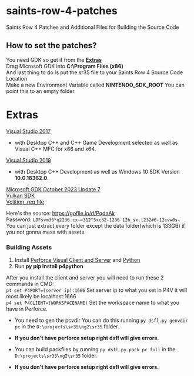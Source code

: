 # saints-row-4-patches
Saints Row 4 Patches and Additional Files for Building the Source Code

## How to set the patches?
You need GDK so get it from the **[Extras](#extras)**<br>
Drag Microsoft GDK into **C:\Program Files (x86)**<br>
And last thing to do is put the sr35 file to your Saints Row 4 Source Code Location<br>
Make a new Environment Variable called **NINTENDO_SDK_ROOT** You can point this to an empty folder.


# Extras
[Visual Studio 2017](/vs_Community2017.exe)
   - with Desktop C++ and C++ Game Development selected as well as Visual C++ MFC for x86 and x64.

[Visual Studio 2019](/vs_Community2019.exe)
   - with Desktop C++ Development as well as Windows 10 SDK Version **10.0.18362.0**.

[Microsoft GDK October 2023 Update 7](https://github.com/microsoft/GDK/archive/refs/tags/October_2023_Update_7.zip)<br>
[Vulkan SDK](https://sdk.lunarg.com/sdk/download/1.3.296.0/windows/VulkanSDK-1.3.296.0-Installer.exe)<br>
[Volition .reg file](/volition.reg)

Here's the source: https://gofile.io/d/PqdaAk<br>
Password: ``LDFsvm36*q2236.cx-=312"5xc32-1236`12b_sx.[232#6-12cvw0s-``<br>
You can just extract every folder except the data folder(which is 133GB) if you not gonna mess with assets.<br>

### Building Assets
1. Install [Perforce Visual Client and Server](https://mega.nz/file/HyYx3BzR#X_i0lWE1l_Lx-4wZSuwLo9X-Ec_L69OCZ2Im7Txz3w8)
and [Python](https://www.python.org/downloads/)
2. Run **py pip install p4python**

After you install the client and server you will need to run these 2 commands in CMD:<br>
`p4 set P4PORT=(server ip):1666` Set server ip to what you set in P4V it will most likely be localhost:1666<br>
`p4 set P4CLIENT=(WORKSPACENAME)` Set the workspace name to what you have in Perforce.

- You need to gen the pcvdir You can do this running `py dsfl.py genvdir pc` in the `D:\projects\sr35\ng2\sr35` folder.
- **If you don't have perforce setup right dsfl will give errors.**

- You can build packfiles by running `py dsfl.py pack pc full` in the `D:\projects\sr35\ng2\sr35` folder.
- **If you don't have perforce setup right dsfl will give errors.**
